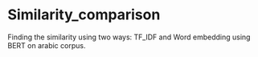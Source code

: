 # Similarity_comparison
Finding the similarity using two ways: TF_IDF and Word embedding using BERT on arabic corpus.
